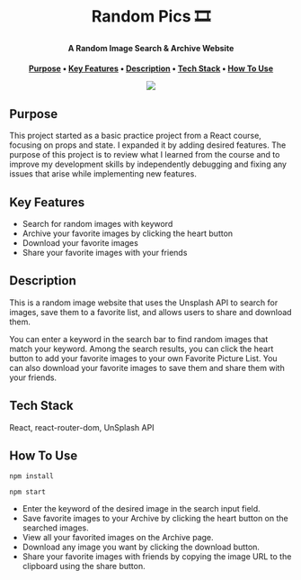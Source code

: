 <h1 align="center">Random Pics 🎞️</h1>
<h4 align="center">A Random Image Search & Archive Website<h4>

<p align="center">
  <a href="#purpose">Purpose</a> •
  <a href="#key-features">Key Features</a> •
  <a href="#description">Description</a> •
  <a href="#tech-stack">Tech Stack</a> •
  <a href="#how-to-use">How To Use</a> 
</p>

<p align="center">
  <img src="https://github.com/Jinnie-kim/random_pics/assets/92916958/8cd6c9fc-9c03-425b-a235-7e28f4d9ac0e">
</p>

## Purpose

This project started as a basic practice project from a React course, focusing on props and state. I expanded it by adding desired features. The purpose of this project is to review what I learned from the course and to improve my development skills by independently debugging and fixing any issues that arise while implementing new features.

## Key Features

- Search for random images with keyword
- Archive your favorite images by clicking the heart button
- Download your favorite images
- Share your favorite images with your friends

## Description

This is a random image website that uses the Unsplash API to search for images, save them to a favorite list, and allows users to share and download them.

You can enter a keyword in the search bar to find random images that match your keyword.
Among the search results, you can click the heart button to add your favorite images to your own Favorite Picture List. You can also download your favorite images to save them and share them with your friends.

## Tech Stack

React, react-router-dom, UnSplash API

## How To Use

```shell
npm install

npm start
```

- Enter the keyword of the desired image in the search input field.
- Save favorite images to your Archive by clicking the heart button on the searched images.
- View all your favorited images on the Archive page.
- Download any image you want by clicking the download button.
- Share your favorite images with friends by copying the image URL to the clipboard using the share button.
